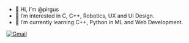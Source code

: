 - 👋 Hi, I’m @pirgus
- 👀 I’m interested in C, C++, Robotics, UX and UI Design.
- 🌱 I’m currently learning C++, Python in ML and Web Development.

[![Gmail](https://img.shields.io/badge/Gmail-D14836?style=for-the-badge&logo=gmail&logoColor=white)](mailto:jaquecavaller@gmail.com)

<!---
pirgus/pirgus is a ✨ special ✨ repository because its `README.md` (this file) appears on your GitHub profile.
You can click the Preview link to take a look at your changes.
--->
